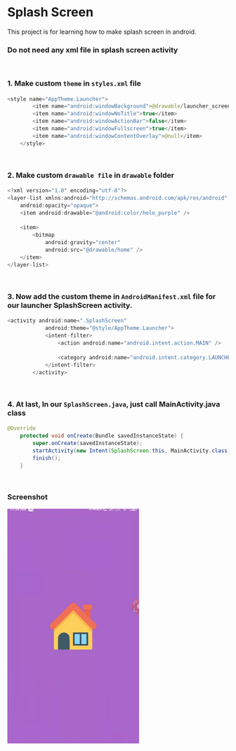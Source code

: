 # Splash Screen

This project is for learning how to make splash screen in android.
### Do not need any xml file in splash screen activity
</br>

### 1. Make custom `theme` in `styles.xml` file
```java
<style name="AppTheme.Launcher">
        <item name="android:windowBackground">@drawable/launcher_screen_with_logo</item>
        <item name="android:windowNoTitle">true</item>
        <item name="android:windowActionBar">false</item>
        <item name="android:windowFullscreen">true</item>
        <item name="android:windowContentOverlay">@null</item>
    </style>
```
</br>

### 2. Make custom `drawable file` in `drawable` folder
```java
<?xml version="1.0" encoding="utf-8"?>
<layer-list xmlns:android="http://schemas.android.com/apk/res/android"
    android:opacity="opaque">
    <item android:drawable="@android:color/holo_purple" />

    <item>
        <bitmap
            android:gravity="center"
            android:src="@drawable/home" />
    </item>
</layer-list>
```
</br>

### 3. Now add the custom theme in `AndroidManifest.xml` file for our launcher SplashScreen activity.
```java
<activity android:name=".SplashScreen"
            android:theme="@style/AppTheme.Launcher">
            <intent-filter>
                <action android:name="android.intent.action.MAIN" />

                <category android:name="android.intent.category.LAUNCHER" />
            </intent-filter>
        </activity>
```
</br>

### 4. At last, In our `SplashScreen.java`, just call MainActivity.java class
```java
@Override
    protected void onCreate(Bundle savedInstanceState) {
        super.onCreate(savedInstanceState);
        startActivity(new Intent(SplashScreen.this, MainActivity.class));
        finish();
    }
```
</br>

### Screenshot
<img src="screenshot/gif.gif" width="300">
